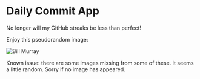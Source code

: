 Daily Commit App
================
No longer will my GitHub streaks be less than perfect!

Enjoy this pseudorandom image:

![Bill Murray](http://www.fillmurray.com/100/800 "Bill Murray")

Known issue: there are some images missing from some of these. It seems a little random. Sorry if no image has appeared.